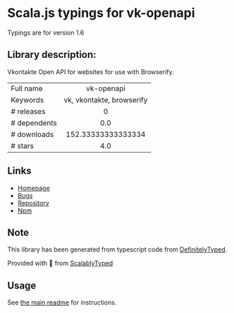 
# Scala.js typings for vk-openapi

Typings are for version 1.6

## Library description:
Vkontakte Open API for websites for use with Browserify.

|                    |                 |
| ------------------ | :-------------: |
| Full name          | vk-openapi |
| Keywords           | vk, vkontakte, browserify |
| # releases         | 0 |
| # dependents       | 0.0 |
| # downloads        | 152.33333333333334 |
| # stars            | 4.0 |

## Links
- [Homepage](https://github.com/ololoepepe/vk-openapi)
- [Bugs](https://github.com/ololoepepe/vk-openapi/issues)
- [Repository](https://github.com/ololoepepe/vk-openapi)
- [Npm](https://www.npmjs.com/package/vk-openapi)
    


## Note
This library has been generated from typescript code from [DefinitelyTyped](https://definitelytyped.org).

Provided with :purple_heart: from [ScalablyTyped](https://github.com/oyvindberg/ScalablyTyped)

## Usage
See [the main readme](../../readme.md) for instructions.


